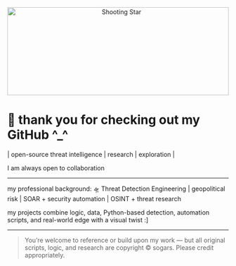 <div align="center">
  <img src="https://i.imgur.com/Qu6djHE.gif" alt="Shooting Star" width="100%" height="200">
</div>

# 🌠 thank you for checking out my GitHub ^_^
| open-source threat intelligence | research | exploration | 

I am always open to collaboration
____
my professional background: 🛸 Threat Detection Engineering | geopolitical risk | SOAR + security automation | OSINT + threat research

my projects combine logic, data, Python-based detection, automation scripts, and real-world edge with a visual twist :]

---

> You’re welcome to reference or build upon my work — but all original scripts, logic, and research are copyright © sogars. Please credit appropriately.
